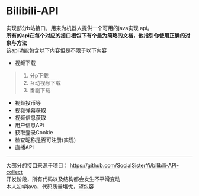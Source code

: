 # Bilibili-API 
实现部分b站接口，用来为机器人提供一个可用的java实现 api。  
**所有的api在每个对应的接口根包下有个最为简略的文档，他指引你使用正确的对象与方法**  
该api功能包含以下内容但是不限于以下内容
* 视频下载
> 1. 分p下载  
> 2. 互动视频下载
> 3. 番剧下载
* 视频投币等
* 视频弹幕获取
* 视频信息获取
* 用户信息APi
* 获取登录Cookie
* 检查昵称是否可注册(实现)
* 直播API

----
大部分的接口来源于项目： https://github.com/SocialSisterYi/bilibili-API-collect  
开发阶段，所有代码以及结构都会发生不平滑变动  
本人初学java，代码质量堪忧，望包容  